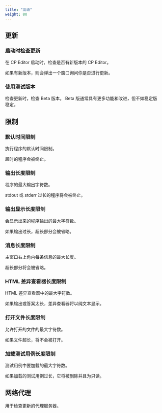 ```yaml
---
title: "高级"
weight: 80
---
```


## 更新

### 启动时检查更新

在 CP Editor 启动时，检查是否有新版本的 CP Editor。

如果有新版本，则会弹出一个窗口询问你是否进行更新。

### 使用测试版本

检查更新时，检查 Beta 版本。 Beta 版通常具有更多功能和改进，但不如稳定版稳定。

## 限制

### 默认时间限制

执行程序的默认时间限制。

超时的程序会被终止。

### 输出长度限制

程序的最大输出字符数。

stdout 或 stderr 过长的程序将会被终止。

### 输出显示长度限制

会显示出来的程序输出的最大字符数。

如果输出过长，超长部分会被省略。

### 消息长度限制

主窗口右上角内每条信息的最大长度。

超长部分将会被省略。

### HTML 差异查看器长度限制

HTML 差异查看器中的最大字符数。

如果输出或答案太长，差异查看器将以纯文本显示。

### 打开文件长度限制

允许打开的文件的最大字符数。

如果文件超长，将不会被打开。

### 加载测试用例长度限制

测试用例中要加载的最大字符数。

如果加载的测试用例过长，它将被删除并且为只读。

## 网络代理

用于检查更新的代理服务器。
